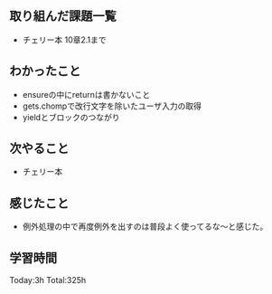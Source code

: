 ## 取り組んだ課題一覧
- チェリー本 10章2.1まで
  
## わかったこと
- ensureの中にreturnは書かないこと
- gets.chompで改行文字を除いたユーザ入力の取得
- yieldとブロックのつながり
  
## 次やること
- チェリー本

## 感じたこと
- 例外処理の中で再度例外を出すのは普段よく使ってるな〜と感じた。

## 学習時間
Today:3h
Total:325h
